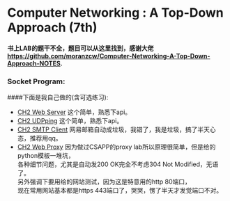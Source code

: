 # Computer Networking : A Top-Down Approach (7th)
#### 书上LAB的题干不全，题目可以从这里找到，感谢大佬 https://github.com/moranzcw/Computer-Networking-A-Top-Down-Approach-NOTES.

### Socket Program: 
####下面是我自己做的(含可选练习):
* [CH2 Web Server](CH2/Programing/WebServer) 这个简单，熟悉下api。
* [CH2 UDPping](CH2/Programing/UDPping) 这个简单，熟悉下api。
* [CH2 SMTP Client](CH2/Programing/SMTP) 网易邮箱自动成垃圾，我错了，我是垃圾，搞了半天心态，推荐用qq。
* [CH2 Web Proxy](CH2/Programing/WebProxy) 因为做过CSAPP的proxy lab所以原理很简单，但是给的python模板一堆坑，<br>各种细节问题，尤其是自动发200 OK完全不考虑304 Not Modified，无语了。<br>另外强调下要用给的网站测试，因为这是特意用的http 80端口，<br>现在常用网站基本都是https 443端口了，哭哭，愣了半天才发觉端口不对。
  
